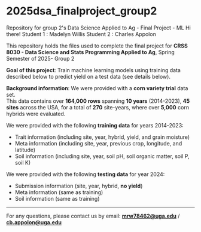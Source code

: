 # 2025dsa_finalproject_group2
Repository for group 2's Data Science Applied to Ag - Final Project - ML
Hi there!
Student 1 : Madelyn Willis
Student 2 : Charles Appolon

This repository holds the files used to complete the final project
for **CRSS 8030 - Data Science and Stats Programming Applied to Ag**, Spring Semester of 2025- Group 2  

**Goal of this project**: Train machine learning models using training data described below to predict yield on a test data (see details below).

**Background information**: We were provided with a **corn variety trial** data set.  
This data contains over **164,000 rows** spanning **10 years** (2014-2023), **45 sites** across the USA, for a total of **270** site-years, where over **5,000** corn hybrids were evaluated.  

We were provided with the following **training data** for years 2014-2023:   

  - Trait information (including site, year, hybrid, yield, and grain moisture)  
  - Meta information (including site, year, previous crop, longitude, and latitude)  
  - Soil information (including site, year, soil pH, soil organic matter, soil P, soil K)  

We were provided with the following **testing data** for year 2024:  
  - Submission information (site, year, hybrid, **no yield**)  
  - Meta information (same as training)  
  - Soil information (same as training)  

---
For any questions, please contact us by email: **mrw78462@uga.edu**  / **cb.appolon@uga.edu**
